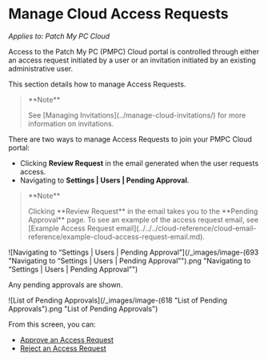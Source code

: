 # Manage Cloud Access Requests

_Applies to: Patch My PC Cloud_

Access to the Patch My PC (PMPC) Cloud portal is controlled through either an access request initiated by a user or an invitation initiated by an existing administrative user.

This section details how to manage Access Requests.

<blockquote class="wp-block-quote">
<p>**Note**</p>
<p>See [Managing Invitations](../manage-cloud-invitations/) for more information on invitations.</p>
</blockquote>

There are two ways to manage Access Requests to join your PMPC Cloud portal:

* Clicking **Review Request** in the email generated when the user requests access.
* Navigating to **Settings | Users | Pending Approval**.

<blockquote class="wp-block-quote">
<p>**Note**</p>
<p>Clicking **Review Request** in the email takes you to the **Pending Approval** page. To see an example of the access request email, see [Example Access Request email](../../../cloud-reference/cloud-email-reference/example-cloud-access-request-email.md).</p>
</blockquote>

![Navigating to “Settings | Users | Pending Approval”](/_images/image-(693 "Navigating to “Settings | Users | Pending Approval”").png "Navigating to “Settings | Users | Pending Approval”")

Any pending approvals are shown.

![List of Pending Approvals](/_images/image-(618 "List of Pending Approvals").png "List of Pending Approvals")

From this screen, you can:

* [Approve an Access Request](approve-a-cloud-access-request.md)
* [Reject an Access Request](reject-a-cloud-access-request.md)